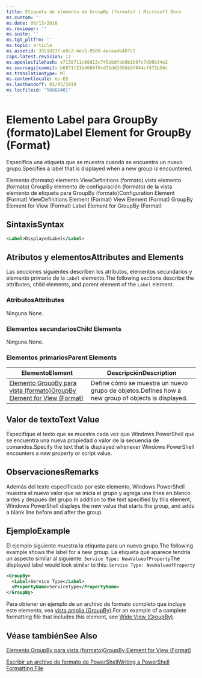 ```yaml
---
title: Etiqueta de elemento de GroupBy (formato) | Microsoft Docs
ms.custom: ''
ms.date: 09/13/2016
ms.reviewer: ''
ms.suite: ''
ms.tgt_pltfrm: ''
ms.topic: article
ms.assetid: 3351d237-e8c2-4ec5-9500-4eceadb407c2
caps.latest.revision: 11
ms.openlocfilehash: e7158711c60d13c745bbdfab9b1b9fc7d98b34e2
ms.sourcegitcommit: b6871f21bd666f9cd71dd336bb3f844cf472b56c
ms.translationtype: MT
ms.contentlocale: es-ES
ms.lasthandoff: 02/03/2019
ms.locfileid: "56862401"
---
```

# <a name="label-element-for-groupby-format"></a><span data-ttu-id="14b6d-102">Elemento Label para GroupBy (formato)</span><span class="sxs-lookup"><span data-stu-id="14b6d-102">Label Element for GroupBy (Format)</span></span>

<span data-ttu-id="14b6d-103">Especifica una etiqueta que se muestra cuando se encuentra un nuevo grupo.</span><span class="sxs-lookup"><span data-stu-id="14b6d-103">Specifies a label that is displayed when a new group is encountered.</span></span>

<span data-ttu-id="14b6d-104">Elemento (formato) elemento ViewDefinitions (formato) vista elemento (formato) GroupBy elemento de configuración (formato) de la vista elemento de etiqueta para GroupBy (formato)</span><span class="sxs-lookup"><span data-stu-id="14b6d-104">Configuration Element (Format) ViewDefinitions Element (Format) View Element (Format) GroupBy Element for View (Format) Label Element for GroupBy (Format)</span></span>

## <a name="syntax"></a><span data-ttu-id="14b6d-105">Sintaxis</span><span class="sxs-lookup"><span data-stu-id="14b6d-105">Syntax</span></span>

```xml
<Label>DisplayedLabel</Label>
```

## <a name="attributes-and-elements"></a><span data-ttu-id="14b6d-106">Atributos y elementos</span><span class="sxs-lookup"><span data-stu-id="14b6d-106">Attributes and Elements</span></span>

<span data-ttu-id="14b6d-107">Las secciones siguientes describen los atributos, elementos secundarios y elemento primario de la `Label` elemento.</span><span class="sxs-lookup"><span data-stu-id="14b6d-107">The following sections describe the attributes, child elements, and parent element of the `Label` element.</span></span>

### <a name="attributes"></a><span data-ttu-id="14b6d-108">Atributos</span><span class="sxs-lookup"><span data-stu-id="14b6d-108">Attributes</span></span>

<span data-ttu-id="14b6d-109">Ninguna.</span><span class="sxs-lookup"><span data-stu-id="14b6d-109">None.</span></span>

### <a name="child-elements"></a><span data-ttu-id="14b6d-110">Elementos secundarios</span><span class="sxs-lookup"><span data-stu-id="14b6d-110">Child Elements</span></span>

<span data-ttu-id="14b6d-111">Ninguna.</span><span class="sxs-lookup"><span data-stu-id="14b6d-111">None.</span></span>

### <a name="parent-elements"></a><span data-ttu-id="14b6d-112">Elementos primarios</span><span class="sxs-lookup"><span data-stu-id="14b6d-112">Parent Elements</span></span>

|<span data-ttu-id="14b6d-113">Elemento</span><span class="sxs-lookup"><span data-stu-id="14b6d-113">Element</span></span>|<span data-ttu-id="14b6d-114">Descripción</span><span class="sxs-lookup"><span data-stu-id="14b6d-114">Description</span></span>|
|-------------|-----------------|
|[<span data-ttu-id="14b6d-115">Elemento GroupBy para vista (formato)</span><span class="sxs-lookup"><span data-stu-id="14b6d-115">GroupBy Element for View (Format)</span></span>](./groupby-element-for-view-format.md)|<span data-ttu-id="14b6d-116">Define cómo se muestra un nuevo grupo de objetos.</span><span class="sxs-lookup"><span data-stu-id="14b6d-116">Defines how a new group of objects is displayed.</span></span>|

## <a name="text-value"></a><span data-ttu-id="14b6d-117">Valor de texto</span><span class="sxs-lookup"><span data-stu-id="14b6d-117">Text Value</span></span>

<span data-ttu-id="14b6d-118">Especifique el texto que se muestra cada vez que Windows PowerShell que se encuentra una nueva propiedad o valor de la secuencia de comandos.</span><span class="sxs-lookup"><span data-stu-id="14b6d-118">Specify the text that is displayed whenever Windows PowerShell encounters a new property or script value.</span></span>

## <a name="remarks"></a><span data-ttu-id="14b6d-119">Observaciones</span><span class="sxs-lookup"><span data-stu-id="14b6d-119">Remarks</span></span>

<span data-ttu-id="14b6d-120">Además del texto especificado por este elemento, Windows PowerShell muestra el nuevo valor que se inicia el grupo y agrega una línea en blanco antes y después del grupo.</span><span class="sxs-lookup"><span data-stu-id="14b6d-120">In addition to the text specified by this element, Windows PowerShell displays the new value that starts the group, and adds a blank line before and after the group.</span></span>

## <a name="example"></a><span data-ttu-id="14b6d-121">Ejemplo</span><span class="sxs-lookup"><span data-stu-id="14b6d-121">Example</span></span>

<span data-ttu-id="14b6d-122">El ejemplo siguiente muestra la etiqueta para un nuevo grupo.</span><span class="sxs-lookup"><span data-stu-id="14b6d-122">The following example shows the label for a new group.</span></span> <span data-ttu-id="14b6d-123">La etiqueta que aparece tendría un aspecto similar al siguiente: `Service Type: NewValueofProperty`</span><span class="sxs-lookup"><span data-stu-id="14b6d-123">The displayed label would look similar to this: `Service Type: NewValueofProperty`</span></span>

```xml
<GroupBy>
  <Label>Service Type</Label>
  <PropertyName>ServiceType</PropertyName>
</GroupBy>

```

<span data-ttu-id="14b6d-124">Para obtener un ejemplo de un archivo de formato completo que incluye este elemento, vea [vista amplia (GroupBy)](./wide-view-groupby.md).</span><span class="sxs-lookup"><span data-stu-id="14b6d-124">For an example of a complete formatting file that includes this element, see [Wide View (GroupBy)](./wide-view-groupby.md).</span></span>

## <a name="see-also"></a><span data-ttu-id="14b6d-125">Véase también</span><span class="sxs-lookup"><span data-stu-id="14b6d-125">See Also</span></span>

[<span data-ttu-id="14b6d-126">Elemento GroupBy para vista (formato)</span><span class="sxs-lookup"><span data-stu-id="14b6d-126">GroupBy Element for View (Format)</span></span>](./groupby-element-for-view-format.md)

[<span data-ttu-id="14b6d-127">Escribir un archivo de formato de PowerShell</span><span class="sxs-lookup"><span data-stu-id="14b6d-127">Writing a PowerShell Formatting File</span></span>](./writing-a-powershell-formatting-file.md)

